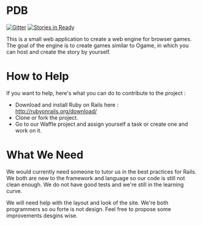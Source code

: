 
PDB
===

[![Gitter](https://badges.gitter.im/Join%20Chat.svg)](https://gitter.im/banane-io/PDB?utm_source=badge&utm_medium=badge&utm_campaign=pr-badge&utm_content=badge) [![Stories in Ready](https://badge.waffle.io/banane-io/PDB.png?label=ready&title=Ready)](https://waffle.io/banane-io/PDB)

This is a small web application to create a web engine for browser games. The goal of the engine is to create games similar to Ogame, in which you can host and create the story by yourself.


How to Help
===

If you want to help, here's what you can do to contribute to the project :

* Download and install Ruby on Rails here : http://rubyonrails.org/download/
* Clone or fork the project.
* Go to our Waffle project and assign yourself a task or create one and work on it.

What We Need
===
We would currently need someone to tutor us in the best practices for Rails. We both are new to the framework and language so our code is still not clean enough. We do not have good tests and we're still in the learning curve.

We will need help with the layout and look of the site. We're both programmers so ou forte is not design. Feel free to propose some improvements desgins wise.
